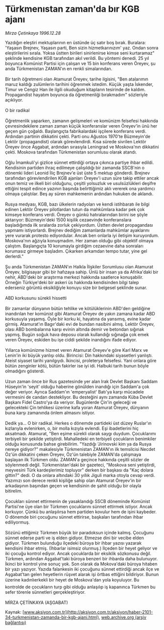 # Türkmenıstan zaman'da bır KGB ajanı

*Mirza Çetinkaya 1996.12.28*

<font class="agenda2NewsSpot">
 Yazdığın eleştiri mektuplarının en üstünde üç satır boş bırak. Buralara: 'Yaşasın Brejnev, Yaşasın parti, Ben sizin hizmetkarınızım'  yaz.
</font>
<font class="newsDetail">
 Ondan sonra eleştirilerini sırala. Yoksa üstten birileri sinirlenirse kimse seni kurtaramaz" şeklinde kendisine KGB tarafından akıl verildi. Bu yöntemi denedi. 25 yıl boyunca Komünist Partisi için çalışan ve 15 bin konferans veren Öreyev, şu anda Türkmenistan ZAMAN'ın en renkli simalarından.
 <br/>
 <br/>
 Bir tarih öğretmeni olan Atamurat Öreyev, tarihe ilgisini, "Ben atalarımın maruz kaldığı zulümlerin tarihini öğrenmek istedim. Küçük yaşta İskender, Timur ve Cengiz Han ile ilgili okuduğum kitapların tesirinde de kaldım. Propagandist hayatım boyunca da öğretmenliği bırakmadım" sözleriyle açıklıyor.
 <br/>
 <br/>
 O bir radikal
 <br/>
 <br/>
 Öğretmenlik yaparken, zamanın gelişmeleri ve komünizm felsefesi hakkında çevresindekilere zaman zaman küçük konferanslar veren Öreyev'in ünü her geçen gün çoğaldı. Başlangıçta fabrikalardaki işçilere konferans verdi. Ardından partinin dikkatini çekti. Parti onu Ağustos 1970'te Büzmeyin'de Lektör (propagandist) olarak görevlendirdi. Kısa sürede sivrilen Lektör Öreyev önce Aşgabat, ardından sırasıyla Leningrad ve Moskova'nın dikkatini çekti. Moskova tarafından Türkmenistan sorumlusu olarak atandı.
 <br/>
 <br/>
 Oğlu İmamkuli'yi gizlice sünnet ettirdiği ortaya çıkınca partiye ihbar edildi. Kendisinin partiden ihraç edilmeye çalışıldığı bir zamanda SSCB'nin o dönemki lideri Leonid İliç Brejnev'e üst üste 5 mektup gönderdi. Brejnev tarafından görevlendirilen KGB ajanları Öreyev'i uzun süre takip ettiler ancak onun temiz ve ilkeli biri olduğunu, çeşitli yolsuzluk ve usulsüzlükleri deşifre ettiğini tespit edince yazının başında belirttiğimiz aklı vererek ona yardımcı olmaya çalıştılar. Beş ay süren mahkemenin ardından hukuken de aklandı.
 <br/>
 <br/>
 Rusya medyası, KGB, bazı ülkelerin radyoları ve kendi istihbaratı ile bilgi edinen Lektör Öreyev pilotlardan tutun da mahkûmlara kadar pek çok kimseye konferans verdi. Öreyev o günkü hatıralarından birini ise şöyle aktarıyor: Büzmeyin'deki 1500 kişilik cezaevinde konferanslara başladığımda ilk sıralarda zorluk çekiyordum. Üstten devlet propagandası yapmamı istiyorlardı. Brejnev dediğim zamanlarda mahkûmlar ayaklarını yere vurarak protesto ediyordular. Ancak ben onlarla iyi iletişim kuruyordum. Moskova'nın ağzıyla konuşmadım. Her zaman olduğu gibi objektif olmaya çalıştım. Başlangıçta 10 korumayla girdiğim cezaevine daha sonraları korumasız girmeye başladım. Çıkarken arkamdan tempo tutar, yine gel derlerdi."
 <br/>
 <br/>
 Şu anda Türkmenistan ZAMAN'ın Halkla İlişkiler Sorumlusu olan Atamurat Öreyev, bilgisayar gibi bir hafızaya sahip. Ünlü bir insan ya da Afrika'daki bir nehir, ABD'deki bir araştırma merkezi hakkında saatlerce konuşabilir. Örneğin Türkiye'deki bir askeri üs hakkında kendisinden bilgi talep ederseniz görüntü eksikliğiyle konuyu size bir belgesel şeklinde sunar.
 <br/>
 <br/>
 ABD korkusunu sürekli hissetti
 <br/>
 <br/>
 Bir zamanlar dünyanın bütün tehlike ve kötülüklerinin ABD'den geldiğine inandırılan her komünist gibi Atamurat Öreyev de yakın zamana kadar ABD korkusuyla yaşamış. Öyle bir korku ki, hayatına da yansımış, evine kadar girmiş. Atamurat'ın Bagır'daki evi de bundan nasibini almış. Lektör Öreyev, olası ABD bombalarına karşı evinin altında demir ve betondan sığınak yapmış. Bugün soğuk hava deposu olarak kullandığı sığınağa çok emek veren Öreyev, eskiden bu işe ciddi şekilde inandığını ifade ediyor.
 <br/>
 <br/>
 Yıllarca komünizme hizmet veren Atamurat Öreyev'e göre Karl Marx ve Lenin'in iki büyük yanlışı oldu. Birincisi: Din hakkındaki siyasetleri yanlıştı. Ateist siyaset tarihi yanılgıydı. İkincisi, proleterya felsefesi. Yani onlara göre bütün zenginler kötü, bütün fakirler ise iyi idi. Halbuki tarih bunun böyle olmadığını gösterdi.
 <br/>
 <br/>
 Uzun zaman önce bir Rus gazetesinde yer alan Irak Devlet Başkanı Saddam Hüseyin'in 'seyit' olduğu haberine gönülden inandığı için Saddam'a çok değer veriyor. Ayrıca Saddam'ın 'emperyalist' Batı'ya karşı mücadele vermesini de candan destekliyor. Bu desteğini aynı zamanda Küba Devlet Başkanı Fidel Castro'ya da veriyor. Bugünlerde Çin'in geleceği ve gelecekteki Çin tehlikesi üzerine kafa yoran Atamurat Öreyev, dünyanın buna karşı zamanında önlem almasını istiyor.
 <br/>
 <br/>
 Dedik ya... O bir radikal. Herkes o dönemde partideki üst düzey Ruslar'ın kızlarıyla evlenirken, o, bir molla kızıyla evlendi. Eşi ibadetlerini hiç aksatmadı. Atamurat, "Ben eşime sürekli olarak saygı duydum. Çocuklarımı terbiyeli bir şekilde yetiştirdi. Mahalledeki en terbiyeli çocukların benimkiler olduğu konusunda bahse girebilirim. "Yazdığı 'Jirinovski kim ya da Rusya nereye gidiyor?" makalesiyle Türkmenistan ZAMAN'ın ilk temsilcisi Necdet Öz'ün dikkatini çeken Öreyev, Öz'ün talebiyle ZAMAN'da çalışmaya başlayan ilk Türkmen oldu. ZAMAN'a geçince hakkında çeşitli sözler de söylenmedi değil. Türkmenistan'daki bir gazeteci, "Moskova seni yetiştirdi, meyvesini Türk kardeşlerimiz topluyor" derken bir başkası da "Kaç dolara gittin?" dedi. O da onlara altındaki 30 yıllık Jiguli marka otoyla cevap verdi. Yazımızı son derece renkli kişiliğe sahip olan Atamurat Öreyev'in bir arkadaşının başından geçen ve kendisinin de şahit olduğu bir olayla bitirelim.
 <br/>
 <br/>
 Çocukları sünnet ettirmenin de yasaklandığı SSCB döneminde Komünist Partisi'ne üye olan bir Türkmen çocuklarını sünnet ettirmek istiyor. Ancak korkuyor. Çünkü bu anlaşılırsa hem partiden kovulur hem de işini kaybeder. O dönemde biri çocuğunu sünnet ettirirse, başkaları tarafından ihbar ediliyormuş.
 <br/>
 <br/>
 Sözünü ettiğimiz Türkmen büyük bir paradoksun içinde kalmış. Çocuğunu sünnet ederse parti ve iş elden gidiyor. Etmezse dini bir vecibe elden gidiyor. Türkmen bulunduğu ilçedeki büroya bir ihbar yazısı yazarak kendisini ihbar etmiş. (İhbarlar isimsiz olurmuş.) İlçeden bir heyet geliyor ve iki çocuğu kontrol ediyor. Ancak çocuklarda bir eksiklik sözkonusu değil. Türkmen, ardından Aşgabat'taki büroya benzeri bir ihbarda daha bulunuyor. İkinci bir kontrol yine sonuç yok. Son olarak da Mokova'daki büroya hitaben bir yazı yazıyor. Yazıda falankesin iki çocuğunu sünnet ettirdiği ancak ilçe ve Aşgabat'tan gelen heyetlerin rüşvet alarak işi örtbas ettiğini bildiriyor. Bunun üzerine kadınlıerkekli bir heyet de Moskova'dan yola koyuluyor. Bu kontrolde de çocukların turp gibi olduğu  anlaşılıp iş kapanınca Türkmen bu sefer törenle sünnetleri gerçekleştiriyor.
 <br/>
 <br/>
 MİRZA ÇETİNKAYA (AŞGABAT)
 <br/>
</font>

Kaynak: [www.aksiyon.com.tr](http://aksiyon.com.tr/aksiyon/haber-2101-34-turkmenistan-zamanda-bir-kgb-ajani.html), [web.archive.org (arşiv bağlantısı)](http://web.archive.org/web/20101210115037/http://aksiyon.com.tr/aksiyon/haber-2101-34-turkmenistan-zamanda-bir-kgb-ajani.html)
